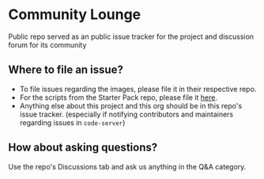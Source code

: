 # Community Lounge
Public repo served as an public issue tracker for the project and discussion forum for its community

## Where to file an issue?

* To file issues regarding the images, please file it in their respective repo. 
* For the scripts from the Starter Pack repo, please file it 
[here](https://github.com/code-server-boilerplates/starter-pack/issues).
* Anything else about this project and this org should be in this repo's issue tracker. (especially
if notifying contributors and maintainers regarding issues in `code-server`)

## How about asking questions?

Use the repo's Discussions tab and ask us anything in the Q&A category.
